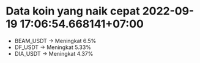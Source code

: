 # Data koin yang naik cepat 2022-09-19 17:06:54.668141+07:00

* BEAM_USDT -> Meningkat 6.5%
* DF_USDT -> Meningkat 5.33%
* DIA_USDT -> Meningkat 4.37%
